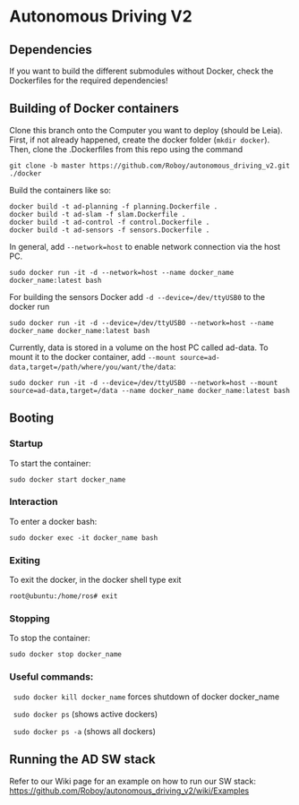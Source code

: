 # Autonomous Driving V2

## Dependencies
If you want to build the different submodules without Docker, check the Dockerfiles for the required dependencies!

## Building of Docker containers

Clone this branch onto the Computer you want to deploy (should be Leia). First, if not already happened, create the docker folder (`mkdir docker`). Then, clone the .Dockerfiles from this repo using the command
```
git clone -b master https://github.com/Roboy/autonomous_driving_v2.git  ./docker
```

Build  the containers like so:
```
docker build -t ad-planning -f planning.Dockerfile .
docker build -t ad-slam -f slam.Dockerfile .
docker build -t ad-control -f control.Dockerfile .
docker build -t ad-sensors -f sensors.Dockerfile .
```

In general, add `--network=host` to enable network connection via the host PC.
```
sudo docker run -it -d --network=host --name docker_name docker_name:latest bash
```

For building the sensors Docker add `-d --device=/dev/ttyUSB0` to the docker run
```
sudo docker run -it -d --device=/dev/ttyUSB0 --network=host --name docker_name docker_name:latest bash
```

Currently, data is stored in a volume on the host PC called ad-data. To mount it to the docker container, add `--mount source=ad-data,target=/path/where/you/want/the/data`:
```
sudo docker run -it -d --device=/dev/ttyUSB0 --network=host --mount source=ad-data,target=/data --name docker_name docker_name:latest bash
```

## Booting
### Startup

To start the container:
```
sudo docker start docker_name
```
### Interaction

To enter a docker bash:
```
sudo docker exec -it docker_name bash
```

### Exiting

To exit the docker, in the docker shell type exit
```
root@ubuntu:/home/ros# exit
```

### Stopping

To stop the container:
```
sudo docker stop docker_name
```
### Useful commands:

``` sudo docker kill docker_name``` forces shutdown of docker docker_name

``` sudo docker ps``` (shows active dockers)

``` sudo docker ps -a``` (shows all dockers)

## Running the AD SW stack

Refer to our Wiki page for an example on how to run our SW stack:
https://github.com/Roboy/autonomous_driving_v2/wiki/Examples

